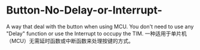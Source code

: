 # Button-No-Delay-or-Interrupt-
A way that deal with the button when using MCU. You don't need to use any "Delay" function or use the Interrupt to occupy the TIM.  一种适用于单片机（MCU）无需延时函数或中断函数来处理按键的方式。
